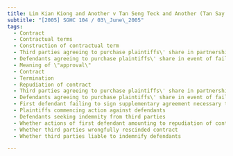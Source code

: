 ```yaml
---
title: Lim Kian Kiong and Another v Tan Seng Teck and Another (Tan Say Lai and Others, Third 
subtitle: "[2005] SGHC 104 / 03\_June\_2005"
tags:
  - Contract
  - Contractual terms
  - Construction of contractual term
  - Third parties agreeing to purchase plaintiffs\' share in partnership with defendants
  - Defendants agreeing to purchase plaintiffs\' share in event of failure to obtain approval from HDB for sale to third parties
  - Meaning of \"approval\"
  - Contract
  - Termination
  - Repudiation of contract
  - Third parties agreeing to purchase plaintiffs\' share in partnership with defendants
  - Defendants agreeing to purchase plaintiffs\' share in event of failure to obtain approval from HDB for sale to third parties
  - First defendant failing to sign supplementary agreement necessary to obtain HDB\'s approval
  - Plaintiffs commencing action against defendants
  - Defendants seeking indemnity from third parties
  - Whether actions of first defendant amounting to repudiation of contract
  - Whether third parties wrongfully rescinded contract
  - Whether third parties liable to indemnify defendants

---
```


